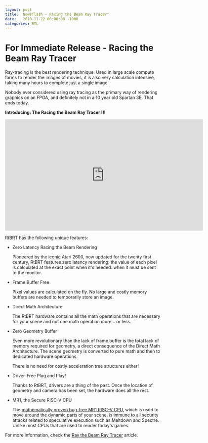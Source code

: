 ```yaml
---
layout: post
title:  Newsflash - Racing the Beam Ray Tracer"
date:   2018-11-22 00:00:00 -1000
categories: RTL
---
```


# For Immediate Release - Racing the Beam Ray Tracer

Ray-tracing is the best rendering technique. Used in large scale compute farms to render the images
of movies, it is also very calculation intensive, taking many hours to complete just a single image.

Nobody ever considered using ray tracing as the primary way of rendering graphics on an FPGA, and definitely not in a 10 year
old Spartan 3E. That ends today.

**Introducing: The Racing the Beam Ray Tracer !!!**

<iframe src="https://player.vimeo.com/video/303943571" width="640" height="360" frameborder="0" webkitallowfullscreen mozallowfullscreen allowfullscreen></iframe><script src="https://player.vimeo.com/api/player.js"></script>

RtBRT has the following unique features:

* Zero Latency Racing the Beam Rendering

    Pioneered by the iconic Atari 2600, now updated for the twenty first century, RtBRT features zero latency rendering: the value of each pixel
    is calculated at the exact point when it's needed: when it must be sent to the monitor.

* Frame Buffer Free

    Pixel values are calculated on the fly. No large and costly memory buffers are needed to temporarily store an image.

* Direct Math Architecture

    The RtBRT hardware contains all the math operations that are necessary for your scene and not one math operation more... or less.

* Zero Geometry Buffer

    Even more revolutionary than the lack of frame buffer is the total lack of memory required for geometry, a direct
    consequence of the Direct Math Architecture. The scene geometry is converted to pure math and then to dedicated hardware operations.

    There is no need for costly acceleration tree structures either!

* Driver-Free Plug and Play!

    Thanks to RtBRT, drivers are a thing of the past. Once the location of geometry and camera has been
    set, the hardware does all the rest.

* MR1, the Secure RISC-V CPU

    The [mathematically proven bug-free MR1 RISC-V CPU](/risc-v/2018/11/19/A-Bug-Free-RISC-V-Core-without-Simulation.html),
    which is used to move around the dynamic parts of your scene, is immune to all security attacks related to speculative execution such as 
    Meltdown and Spectre. Unlike most CPUs that are used to render today's games.

For more information, check the [Ray the Beam Ray Tracer](/rtl/2018/11/26/Racing-the-Beam-Ray-Tracer.html) article.


